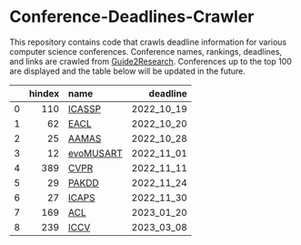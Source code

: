 # Conference-Deadlines-Crawler 

 This repository contains code that crawls deadline information for various computer science conferences. Conference names, rankings, deadlines, and links are crawled from [Guide2Research](https://www.guide2research.com/topconf/machine-learning). Conferences up to the top 100 are displayed and the table below will be updated in the future.

|    |   hindex | name                                                 |   deadline |
|---:|---------:|:-----------------------------------------------------|-----------:|
|  0 |      110 | [ICASSP](https://2023.ieeeicassp.org/)               | 2022_10_19 |
|  1 |       62 | [EACL](https://2023.eacl.org/)                       | 2022_10_20 |
|  2 |       25 | [AAMAS](https://aamas2023.soton.ac.uk/)              | 2022_10_28 |
|  3 |       12 | [evoMUSART](https://www.evostar.org/2023/evomusart/) | 2022_11_01 |
|  4 |      389 | [CVPR](http://cvpr2023.thecvf.com/)                  | 2022_11_11 |
|  5 |       29 | [PAKDD](https://pakdd2023.org)                       | 2022_11_24 |
|  6 |       27 | [ICAPS](https://icaps23.icaps-conference.org/)       | 2022_11_30 |
|  7 |      169 | [ACL](https://2023.aclweb.org/)                      | 2023_01_20 |
|  8 |      239 | [ICCV](http://iccv2023.thecvf.com/)                  | 2023_03_08 |